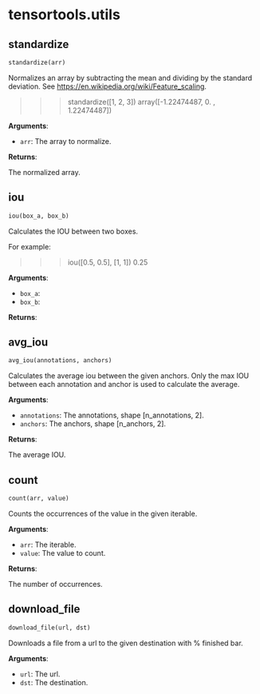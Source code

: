 <h1 id="tensortools.utils">tensortools.utils</h1>


<h2 id="tensortools.utils.standardize">standardize</h2>

```python
standardize(arr)
```

Normalizes an array by subtracting the mean and dividing by the standard deviation. See
https://en.wikipedia.org/wiki/Feature_scaling.

>>> standardize([1, 2, 3])
array([-1.22474487,  0.        ,  1.22474487])

**Arguments**:

- `arr`: The array to normalize.

**Returns**:

The normalized array.

<h2 id="tensortools.utils.iou">iou</h2>

```python
iou(box_a, box_b)
```

Calculates the IOU between two boxes.

For example:

>>> iou([0.5, 0.5], [1, 1])
0.25

**Arguments**:

- `box_a`: 
- `box_b`: 

**Returns**:



<h2 id="tensortools.utils.avg_iou">avg_iou</h2>

```python
avg_iou(annotations, anchors)
```

Calculates the average iou between the given anchors. Only the max IOU between each annotation and anchor is used
to calculate the average.


**Arguments**:

- `annotations`: The annotations, shape [n_annotations, 2].
- `anchors`: The anchors, shape [n_anchors, 2].

**Returns**:

The average IOU.

<h2 id="tensortools.utils.count">count</h2>

```python
count(arr, value)
```

Counts the occurrences of the value in the given iterable.

**Arguments**:

- `arr`: The iterable.
- `value`: The value to count.

**Returns**:

The number of occurrences.

<h2 id="tensortools.utils.download_file">download_file</h2>

```python
download_file(url, dst)
```

Downloads a file from a url to the given destination with % finished bar.

**Arguments**:

- `url`: The url.
- `dst`: The destination.

